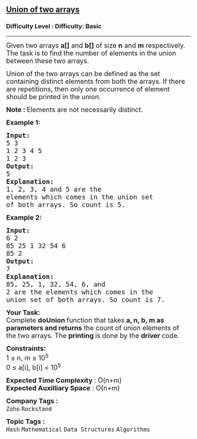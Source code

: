<h2><a href="https://www.geeksforgeeks.org/problems/union-of-two-arrays3538/1">Union of two arrays</a></h2><h3>Difficulty Level : Difficulty: Basic</h3><hr><div class="problems_problem_content__Xm_eO" style="null;"><p style="null;"><span style="font-size: 18px;;">Given two arrays <strong style="null;">a[]</strong>&nbsp;and <strong style="null;">b[]</strong>&nbsp;of size <strong style="null;">n</strong>&nbsp;and <strong style="null;">m</strong> respectively. The task is to find the number of elements in the union between these two arrays. </span></p>
<p style="null;"><span style="font-size: 18px;;">Union of the two arrays can be defined as the set containing distinct elements from both the arrays. If there are repetitions, then only one occurrence of element should be printed in the union.</span></p>
<p style="null;"><strong style="null;"><span style="font-size: 18px;;">Note : </span></strong><span style="font-size: 18px;;">Elements are not necessarily distinct.</span></p>
<p style="null;"><span style="font-size: 18px;;"><strong style="null;">Example 1:</strong></span></p>
<pre style="null;"><span style="font-size: 18px;;"><strong style="null;">Input:
</strong>5 3
1 2 3 4 5
1 2 3
<strong style="null;">Output: 
</strong>5<strong style="null;">
Explanation: 
</strong>1, 2, 3, 4 and 5 are the
elements which comes in the union set
of both arrays. So count is 5.</span>
</pre>
<p style="null;"><span style="font-size: 18px;;"><strong style="null;">Example 2:</strong></span></p>
<pre style="null;"><span style="font-size: 18px;;"><strong style="null;">Input:
</strong>6 2 
85 25 1 32 54 6
85 2 
<strong style="null;">Output: 
</strong>7<strong style="null;">
Explanation: 
</strong>85, 25, 1, 32, 54, 6, and
2 are the elements which comes in the
union set of both arrays. So count is 7.</span></pre>
<p style="null;"><strong style="null;"><span style="font-size: 18px;;">Your Task:</span></strong><br style="null;"><span style="font-size: 18px;;">Complete <strong style="null;">doUnion </strong>function that takes<strong style="null;"> a, n, b, m as parameters and returns</strong> the count of union elements of the&nbsp;two arrays. The <strong style="null;">printing </strong>is done by the <strong style="null;">driver </strong>code.</span></p>
<p style="null;"><span style="font-size: 18px;;"><strong style="null;">Constraints:</strong></span><br style="null;"><span style="font-size: 18px;;">1 ≤ n, m&nbsp;≤ 10<sup style="null;">5</sup><br style="null;">0 ≤ a[i], b[i] &lt;&nbsp;10<sup style="null;">5</sup></span></p>
<p style="null;"><span style="font-size: 18px;;"><strong style="null;">Expected Time Complexity </strong>: O(n+m)<br style="null;"><strong style="null;">Expected Auxilliary Space</strong> : O(n+m)</span></p></div><p><span style=font-size:18px><strong>Company Tags : </strong><br><code>Zoho</code>&nbsp;<code>Rockstand</code>&nbsp;<br><p><span style=font-size:18px><strong>Topic Tags : </strong><br><code>Hash</code>&nbsp;<code>Mathematical</code>&nbsp;<code>Data Structures</code>&nbsp;<code>Algorithms</code>&nbsp;